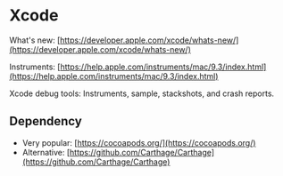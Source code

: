 # Xcode

What's new: [https://developer.apple.com/xcode/whats-new/](https://developer.apple.com/xcode/whats-new/)

Instruments: [https://help.apple.com/instruments/mac/9.3/index.html](https://help.apple.com/instruments/mac/9.3/index.html)

Xcode debug tools: Instruments, sample, stackshots, and crash reports.

## Dependency

* Very popular: [https://cocoapods.org/](https://cocoapods.org/)
* Alternative: [https://github.com/Carthage/Carthage](https://github.com/Carthage/Carthage)





